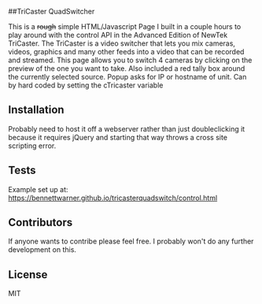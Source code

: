 ##TriCaster QuadSwitcher

This is a ~~rough~~ simple HTML/Javascript Page I built in a couple hours to play around with the control API in the Advanced Edition of NewTek TriCaster. The TriCaster is a video switcher that lets you mix cameras, videos, graphics and many other feeds into a video that can be recorded and streamed. This page allows you to switch 4 cameras by clicking on the preview of the one you want to take. Also included a red tally box around the currently selected source. Popup asks for IP or hostname of unit. Can by hard coded by setting the cTricaster variable

## Installation

Probably need to host it off a webserver rather than just doubleclicking it because it requires jQuery and starting that way throws a cross site scripting error.

## Tests

Example set up at: https://bennettwarner.github.io/tricasterquadswitch/control.html

## Contributors

If anyone wants to contribe please feel free. I probably won't do any further development on this.

## License

MIT
